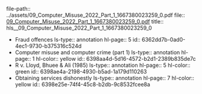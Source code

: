 file-path:: ../assets/09_Computer_Misuse_2022_Part_1_1667380023259_0.pdf
file:: [09_Computer_Misuse_2022_Part_1_1667380023259_0.pdf](../assets/09_Computer_Misuse_2022_Part_1_1667380023259_0.pdf)
title:: hls__09_Computer_Misuse_2022_Part_1_1667380023259_0

- Fraud offences
  ls-type:: annotation
  hl-page:: 5
  id:: 6362dd7b-0ad0-4ec1-9730-b375316c524d
- Computer misuse and computer crime (part 1)
  ls-type:: annotation
  hl-page:: 1
  hl-color:: yellow
  id:: 6398aa4d-5d16-4572-b2d1-2389b835de7c
- R v. Lloyd, Bhuee & Ali (1985)
  ls-type:: annotation
  hl-page:: 5
  hl-color:: green
  id:: 6398ae4a-2198-4930-b5ad-1a179d110263
- Obtaining services dishonestly
  ls-type:: annotation
  hl-page:: 7
  hl-color:: yellow
  id:: 6398e25e-74f4-45c8-b2db-9c8532fcee8a